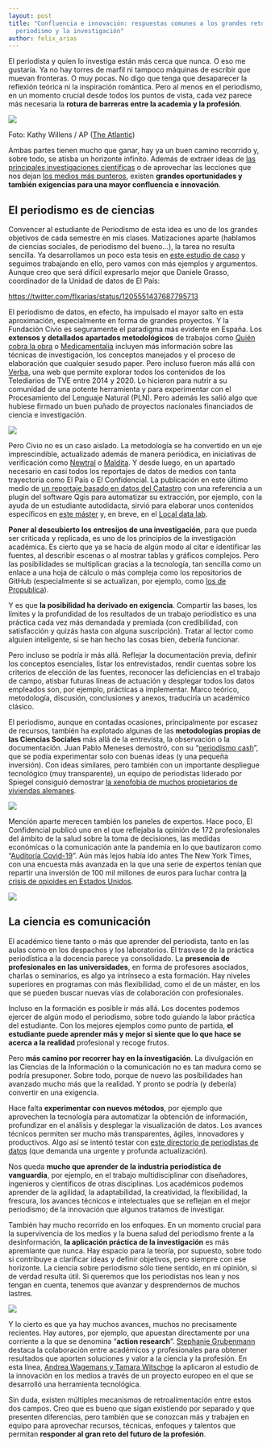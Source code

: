 ```yaml
---
layout: post
title: "Confluencia e innovación: respuestas comunes a los grandes retos del
  periodismo y la investigación"
author: felix_arias
---
```

El periodista y quien lo investiga están más cerca que nunca. O eso me gustaría. Ya no hay torres de marfil ni tampoco máquinas de escribir que muevan fronteras. O muy pocas. No digo que tenga que desaparecer la reflexión teórica ni la inspiración romántica. Pero al menos en el periodismo, en un momento crucial desde todos los puntos de vista, cada vez parece más necesaria la **rotura de barreras entre la academia y la profesión**. 

![](https://lh4.googleusercontent.com/Vqkn8_vy_Z104X4uGbGc4g1v2NueieLMUd7_pWxm0BpYNRhoSr13gpZ4uvUaN4GS_hVEboG5z_mBeVzqZw0_MxZA2iorpAv1BYn_VgpiZeD0SKTAncazl53w7uU6iwxACWuibx3H)

Foto: Kathy Willens / AP ([The Atlantic](https://www.theatlantic.com/education/archive/2018/08/student-journalism-in-the-age-of-media-distrust/567089/))

Ambas partes tienen mucho que ganar, hay ya un buen camino recorrido y, sobre todo, se atisba un horizonte infinito. Además de extraer ideas de [las principales investigaciones científicas](https://mip.umh.es/blog/2022/01/25/que-podemos-aprender-de-las-investigaciones-internacionales-sobre-innovacion-periodi-stica-en-2021/) o de aprovechar las lecciones que nos dejan [los medios más punteros](https://mip.umh.es/blog/2021/09/29/aprender-de-medios-nativos-innovadores/), existen **grandes oportunidades y también exigencias para una mayor confluencia e innovación**.

## El periodismo es de ciencias

Convencer al estudiante de Periodismo de esta idea es uno de los grandes objetivos de cada semestre en mis clases. Matizaciones aparte (hablamos de ciencias sociales, de periodismo del bueno…), la tarea no resulta sencilla. Ya desarrollamos un poco esta tesis en [este estudio de caso](https://innovacionumh.es/editorial/Ciencia%20y%20periodismo.pdf) y seguimos trabajando en ello, pero vamos con más ejemplos y argumentos. Aunque creo que será difícil expresarlo mejor que Daniele Grasso, coordinador de la Unidad de datos de El País:

<https://twitter.com/flxarias/status/1205551437687795713> 

El periodismo de datos, en efecto, ha impulsado el mayor salto en esta aproximación, especialmente en forma de grandes proyectos. Y la Fundación Civio es seguramente el paradigma más evidente en España. Los **extensos y detallados apartados metodológicos** de trabajos como [Quién cobra la obra](https://civio.es/quien-cobra-la-obra/metodologia/) o [Medicamentalia](https://medicamentalia.org/anticonceptivos/nosotros/) incluyen más información sobre las técnicas de investigación, los conceptos manejados y el proceso de elaboración que cualquier sesudo paper. Pero incluso fueron más allá con [Verba](https://verba.civio.es/), una web que permite explorar todos los contenidos de los Telediarios de TVE entre 2014 y 2020. Lo hicieron para nutrir a su comunidad de una potente herramienta y para experimentar con el Procesamiento del Lenguaje Natural (PLN). Pero además les salió algo que hubiese firmado un buen puñado de proyectos nacionales financiados de ciencia e investigación.

![](https://lh5.googleusercontent.com/v2OODnkbKmwTqPDwH8SdMWde8Nf9o9Sv53e7EugZ_4RCDynuJUjwNDH2q2FKE2KVz_nwzpHjQTLQBFWA8Fz-0LYE3ZkF606CEW2mkJtwF12zwE_WmIfdg80rpxKX2kff4ki_4oUd)

Pero Civio no es un caso aislado. La metodología se ha convertido en un eje imprescindible, actualizado además de manera periódica, en iniciativas de verificación como [Newtral](https://www.newtral.es/metodologia-transparencia/) o [Maldita](https://maldita.es/metodologia-de-maldito-bulo). Y desde luego, en un apartado necesario en casi todos los reportajes de datos de medios con tanta trayectoria como El País o El Confidencial. La publicación en este último medio de [un reportaje basado en datos del Catastro](https://www.elconfidencial.com/vivienda/2019-11-26/mapa-espana-urbanismo-edificios-historia_2348415/) con una referencia a un plugin del software Qgis para automatizar su extracción, por ejemplo, con la ayuda de un estudiante autodidacta, sirvió para elaborar unos contenidos específicos en [este máster](https://mip.umh.es/) y, en breve, en el [Local data lab](https://localdatalab.umh.es/).

**Poner al descubierto los entresijos de una investigación**, para que pueda ser criticada y replicada, es uno de los principios de la investigación académica. Es cierto que ya se hacía de algún modo al citar e identificar las fuentes, al describir escenas o al mostrar tablas y gráficos complejos. Pero las posibilidades se multiplican gracias a la tecnología, tan sencilla como un enlace a una hoja de cálculo o más compleja como los repositorios de GitHub (especialmente si se actualizan, por ejemplo, como [los de Propublica](https://github.com/propublica)).

Y es que **la posibilidad ha derivado en exigencia**. Compartir las bases, los límites y la profundidad de los resultados de un trabajo periodístico es una práctica cada vez más demandada y premiada (con credibilidad, con satisfacción y quizás hasta con alguna suscripción). Tratar al lector como alguien inteligente, si se han hecho las cosas bien, debería funcionar. 

Pero incluso se podría ir más allá. Reflejar la documentación previa, definir los conceptos esenciales, listar los entrevistados, rendir cuentas sobre los criterios de elección de las fuentes, reconocer las deficiencias en el trabajo de campo, atisbar futuras líneas de actuación y desplegar todos los datos empleados son, por ejemplo, prácticas a implementar. Marco teórico, metodología, discusión, conclusiones y anexos, traduciría un académico clásico. 

El periodismo, aunque en contadas ocasiones, principalmente por escasez de recursos, también ha explotado algunas de las **metodologías propias de las Ciencias Sociales** más allá de la entrevista, la observación o la documentación. Juan Pablo Meneses demostró, con su “[periodismo cash](https://www.nytimes.com/es/2018/03/25/espanol/cultura/no-ficcion-innovacion-narrativa-tendencias-nieman-abramovic-meneses-once-cronicas-multimedia.html)”, que se podía experimentar solo con buenas ideas (y una pequeña inversión). Con ideas similares, pero también con un importante despliegue tecnológico (muy transparente), un equipo de periodistas liderado por Spiegel consiguió demostrar [la xenofobia de muchos propietarios de viviendas alemanes](https://interaktiv.br.de/hanna-und-ismail/english/index.html).

![](https://lh3.googleusercontent.com/GffsYWwiensD33-7Z7pchA0oF7uYIhpZl1uXQiQKQSfUC_LRAsEokWnkHgolQv7yYoptg3sPBG7T8AuUN0XMkNT5mPeiSavhzSgDKlCHPOjS76Yo_51U0H_KwtsYCYIwPpNqwcYT)

Mención aparte merecen también los paneles de expertos. Hace poco, El Confidencial publicó uno en el que reflejaba la opinión de 172 profesionales del ámbito de la salud sobre la toma de decisiones, las medidas económicas o la comunicación ante la pandemia en lo que bautizaron como “[Auditoría Covid-19](https://www.elconfidencial.com/espana/coronavirus/2021-03-10/auditoria-pandemia-covid19-datos_2982316/)”. Aún más lejos había ido antes The New York Times, con una encuesta más avanzada en la que una serie de expertos tenían que repartir una inversión de 100 mil millones de euros para luchar contra [la crisis de opioides en Estados Unidos](https://www.nytimes.com/interactive/2018/02/14/upshot/opioid-crisis-solutions.html?rref=collection/sectioncollection/upshot&action=click&contentCollection=upshot%C2%AEion=rank&module=package&version=highlights&contentPlacement=6&pgtype=sectionfront).

![](https://lh3.googleusercontent.com/UMKtY245l8Bt4GUpklZO87v-HQ3409BblM4D_qdcewss1BTyt8ktQ88yvsexIq2Me-TOQT0iSWRYdhyjwI2sb3UAYhctrM6CJmsY6qI3rbfFPNnZoJE4KjhkhteBUsOKNR6umDvI)

## La ciencia es comunicación

El académico tiene tanto o más que aprender del periodista, tanto en las aulas como en los despachos y los laboratorios. El trasvase de la práctica periodística a la docencia parece ya consolidado. La **presencia de profesionales en las universidades**, en forma de profesores asociados, charlas o seminarios, es algo ya intrínseco a esta formación. Hay niveles superiores en programas con más flexibilidad, como el de un máster, en los que se pueden buscar nuevas vías de colaboración con profesionales.

Incluso en la formación es posible ir más allá. Los docentes podemos ejercer de algún modo el periodismo, sobre todo guiando la labor práctica del estudiante. Con los mejores ejemplos como punto de partida, **el estudiante puede aprender más y mejor si siente que lo que hace se acerca a la realidad** profesional y recoge frutos.

Pero **más camino por recorrer hay en la investigación**. La divulgación en las Ciencias de la Información o la comunicación no es tan madura como se podría presuponer. Sobre todo, porque de nuevo las posibilidades han avanzado mucho más que la realidad. Y pronto se podría (y debería) convertir en una exigencia.

Hace falta **experimentar con nuevos métodos**, por ejemplo que aprovechen la tecnología para automatizar la obtención de información, profundizar en el análisis y desplegar la visualización de datos. Los avances técnicos permiten ser mucho más transparentes, ágiles, innovadores y productivos. Algo así se intentó testar con [este directorio de periodistas de datos](http://periodistasdedatos.com/) (que demanda una urgente y profunda actualización). 

Nos queda **mucho que aprender de la industria periodística de vanguardia**, por ejemplo, en el trabajo multidisciplinar con diseñadores, ingenieros y científicos de otras disciplinas. Los académicos podemos aprender de la agilidad, la adaptabilidad, la creatividad, la flexibilidad, la frescura, los avances técnicos e intelectuales que se reflejan en el mejor periodismo; de la innovación que algunos tratamos de investigar.

También hay mucho recorrido en los enfoques. En un momento crucial para la supervivencia de los medios y la buena salud del periodismo frente a la desinformación, **la aplicación práctica de la investigación** es más apremiante que nunca. Hay espacio para la teoría, por supuesto, sobre todo si contribuye a clarificar ideas y definir objetivos, pero siempre con ese horizonte. La ciencia sobre periodismo sólo tiene sentido, en mi opinión, si de verdad resulta útil. Si queremos que los periodistas nos lean y nos tengan en cuenta, tenemos que avanzar y desprendernos de muchos lastres.

![](https://lh6.googleusercontent.com/TlAZL0zsE94CwOCPM7W0cLZNO93QUBBJ88vM4JsninaDGEeQVmwh080p1ln69ziiBONoIn41NZzeCPNpjV1XJCKfFs0PCaRMnsQ1el0oC2tXErDHvmqU4NZE9lqfQfVRrvrT5fy3)

Y lo cierto es que ya hay muchos avances, muchos no precisamente recientes. Hay autores, por ejemplo, que apuestan directamente por una corriente a la que se denomina “**action research**”. [Stephanie Grubenmann](https://www.researchgate.net/publication/285757247_Action_Research) destaca la colaboración entre académicos y profesionales para obtener resultados que aporten soluciones y valor a la ciencia y la profesión. En esta línea, [Andrea Wagemans y Tamara Witschge](https://journals.sagepub.com/doi/full/10.1177/1354856519834880) la aplicaron al estudio de la innovación en los medios a través de un proyecto europeo en el que se desarrolló una herramienta tecnológica. 

Sin duda, existen múltiples mecanismos de retroalimentación entre estos dos campos. Creo que es bueno que sigan existiendo por separado y que presenten diferencias, pero también que se conozcan más y trabajen en equipo para aprovechar recursos, técnicas, enfoques y talentos que permitan **responder al gran reto del futuro de la profesión**.